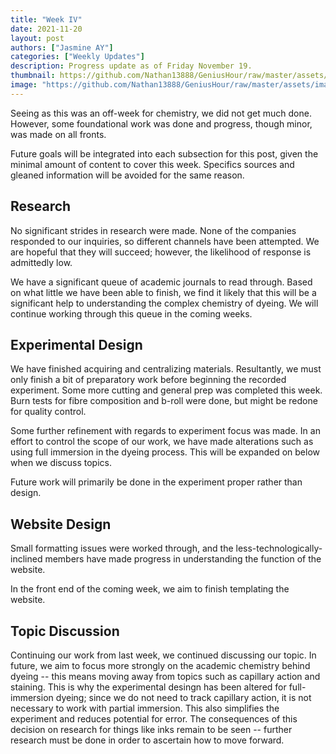 ```yaml
---
title: "Week IV"
date: 2021-11-20
layout: post
authors: ["Jasmine AY"]
categories: ["Weekly Updates"]
description: Progress update as of Friday November 19.
thumbnail: https://github.com/Nathan13888/GeniusHour/raw/master/assets/images/IMG_20211120_154611639.jpg"
image: "https://github.com/Nathan13888/GeniusHour/raw/master/assets/images/IMG_20211120_154611639.jpg"
---
```


Seeing as this was an off-week for chemistry, we did not get much done. However, some foundational work was done and progress, though minor, was made on all fronts.

Future goals will be integrated into each subsection for this post, given the minimal amount of content to cover this week. Specifics sources and gleaned information will be avoided for the same reason.

## Research

No significant strides in research were made. None of the companies responded to our inquiries, so different channels have been attempted. We are hopeful that they will succeed; however, the likelihood of response is admittedly low.

We have a significant queue of academic journals to read through. Based on what little we have been able to finish, we find it likely that this will be a significant help to understanding the complex chemistry of dyeing. We will continue working through this queue in the coming weeks.

## Experimental Design

We have finished acquiring and centralizing materials. Resultantly, we must only finish a bit of preparatory work before beginning the recorded experiment. Some more cutting and general prep was completed this week. Burn tests for fibre composition and b-roll were done, but might be redone for quality control.

Some further refinement with regards to experiment focus was made. In an effort to control the scope of our work, we have made alterations such as using full immersion in the dyeing process. This will be expanded on below when we discuss topics.

Future work will primarily be done in the experiment proper rather than design.

## Website Design

Small formatting issues were worked through, and the less-technologically-inclined members have made progress in understanding the function of the website.

In the front end of the coming week, we aim to finish templating the website.

## Topic Discussion

Continuing our work from last week, we continued discussing our topic. In future, we aim to focus more strongly on the academic chemistry behind dyeing -- this means moving away from topics such as capillary action and staining. This is why the experimental desingn has been altered for full-immersion dyeing; since we do not need to track capillary action, it is not necessary to work with partial immersion. This also simplifies the experiment and reduces potential for error. The consequences of this decision on research for things like inks remain to be seen -- further research must be done in order to ascertain how to move forward.
